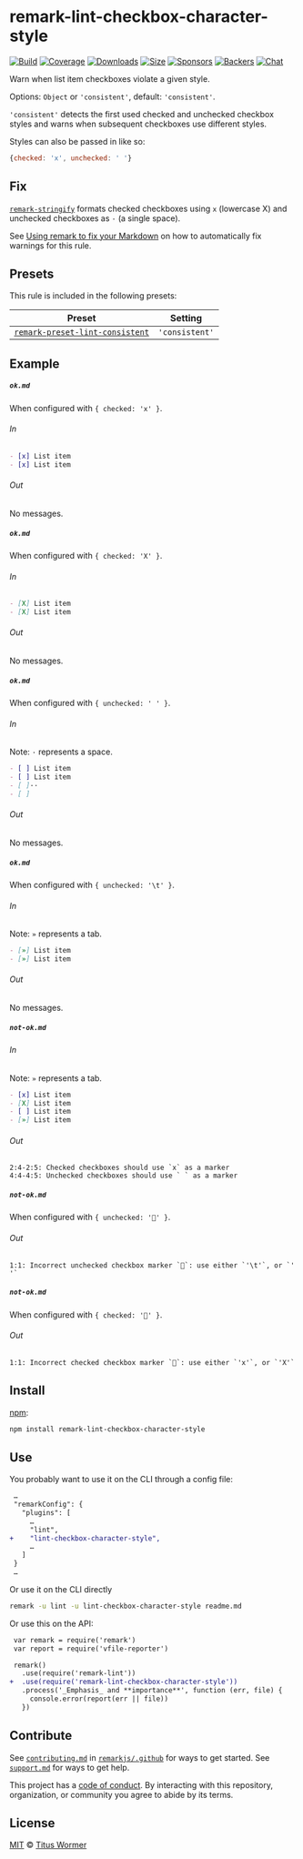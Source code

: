 <!--This file is generated-->

# remark-lint-checkbox-character-style

[![Build][build-badge]][build]
[![Coverage][coverage-badge]][coverage]
[![Downloads][downloads-badge]][downloads]
[![Size][size-badge]][size]
[![Sponsors][sponsors-badge]][collective]
[![Backers][backers-badge]][collective]
[![Chat][chat-badge]][chat]

Warn when list item checkboxes violate a given style.

Options: `Object` or `'consistent'`, default: `'consistent'`.

`'consistent'` detects the first used checked and unchecked checkbox
styles and warns when subsequent checkboxes use different styles.

Styles can also be passed in like so:

```js
{checked: 'x', unchecked: ' '}
```

## Fix

[`remark-stringify`](https://github.com/remarkjs/remark/tree/master/packages/remark-stringify)
formats checked checkboxes using `x` (lowercase X) and unchecked checkboxes
as `·` (a single space).

See [Using remark to fix your Markdown](https://github.com/remarkjs/remark-lint#using-remark-to-fix-your-markdown)
on how to automatically fix warnings for this rule.

## Presets

This rule is included in the following presets:

| Preset | Setting |
| ------ | ------- |
| [`remark-preset-lint-consistent`](https://github.com/remarkjs/remark-lint/tree/master/packages/remark-preset-lint-consistent) | `'consistent'` |

## Example

##### `ok.md`

When configured with `{ checked: 'x' }`.

###### In

```markdown
- [x] List item
- [x] List item
```

###### Out

No messages.

##### `ok.md`

When configured with `{ checked: 'X' }`.

###### In

```markdown
- [X] List item
- [X] List item
```

###### Out

No messages.

##### `ok.md`

When configured with `{ unchecked: ' ' }`.

###### In

Note: `·` represents a space.

```markdown
- [ ] List item
- [ ] List item
- [ ]··
- [ ]
```

###### Out

No messages.

##### `ok.md`

When configured with `{ unchecked: '\t' }`.

###### In

Note: `»` represents a tab.

```markdown
- [»] List item
- [»] List item
```

###### Out

No messages.

##### `not-ok.md`

###### In

Note: `»` represents a tab.

```markdown
- [x] List item
- [X] List item
- [ ] List item
- [»] List item
```

###### Out

```text
2:4-2:5: Checked checkboxes should use `x` as a marker
4:4-4:5: Unchecked checkboxes should use ` ` as a marker
```

##### `not-ok.md`

When configured with `{ unchecked: '💩' }`.

###### Out

```text
1:1: Incorrect unchecked checkbox marker `💩`: use either `'\t'`, or `' '`
```

##### `not-ok.md`

When configured with `{ checked: '💩' }`.

###### Out

```text
1:1: Incorrect checked checkbox marker `💩`: use either `'x'`, or `'X'`
```

## Install

[npm][]:

```sh
npm install remark-lint-checkbox-character-style
```

## Use

You probably want to use it on the CLI through a config file:

```diff
 …
 "remarkConfig": {
   "plugins": [
     …
     "lint",
+    "lint-checkbox-character-style",
     …
   ]
 }
 …
```

Or use it on the CLI directly

```sh
remark -u lint -u lint-checkbox-character-style readme.md
```

Or use this on the API:

```diff
 var remark = require('remark')
 var report = require('vfile-reporter')

 remark()
   .use(require('remark-lint'))
+  .use(require('remark-lint-checkbox-character-style'))
   .process('_Emphasis_ and **importance**', function (err, file) {
     console.error(report(err || file))
   })
```

## Contribute

See [`contributing.md`][contributing] in [`remarkjs/.github`][health] for ways
to get started.
See [`support.md`][support] for ways to get help.

This project has a [code of conduct][coc].
By interacting with this repository, organization, or community you agree to
abide by its terms.

## License

[MIT][license] © [Titus Wormer][author]

[build-badge]: https://img.shields.io/travis/remarkjs/remark-lint/master.svg

[build]: https://travis-ci.org/remarkjs/remark-lint

[coverage-badge]: https://img.shields.io/codecov/c/github/remarkjs/remark-lint.svg

[coverage]: https://codecov.io/github/remarkjs/remark-lint

[downloads-badge]: https://img.shields.io/npm/dm/remark-lint-checkbox-character-style.svg

[downloads]: https://www.npmjs.com/package/remark-lint-checkbox-character-style

[size-badge]: https://img.shields.io/bundlephobia/minzip/remark-lint-checkbox-character-style.svg

[size]: https://bundlephobia.com/result?p=remark-lint-checkbox-character-style

[sponsors-badge]: https://opencollective.com/unified/sponsors/badge.svg

[backers-badge]: https://opencollective.com/unified/backers/badge.svg

[collective]: https://opencollective.com/unified

[chat-badge]: https://img.shields.io/badge/chat-spectrum.svg

[chat]: https://spectrum.chat/unified/remark

[npm]: https://docs.npmjs.com/cli/install

[health]: https://github.com/remarkjs/.github

[contributing]: https://github.com/remarkjs/.github/blob/master/contributing.md

[support]: https://github.com/remarkjs/.github/blob/master/support.md

[coc]: https://github.com/remarkjs/.github/blob/master/code-of-conduct.md

[license]: https://github.com/remarkjs/remark-lint/blob/master/license

[author]: https://wooorm.com
